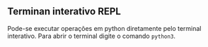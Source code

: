 ## Terminan interativo REPL

Pode-se executar operações em python diretamente pelo terminal interativo. Para abrir o terminal digite o comando `python3`.
